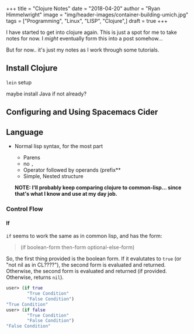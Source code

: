 +++
title  = "Clojure Notes"
date   = "2018-04-20"
author = "Ryan Himmelwright"
image  = "img/header-images/container-building-umich.jpg"
tags   = ["Programming", "Linux", "LISP", "Clojure",]
draft  = true
+++

I have started to get into clojure again. This is just a spot for me to take
notes for now. I *might* eventually form this into a post somehow...

But for now.. it's just my notes as I work through some tutorials.

## Install Clojure

`lein` setup

maybe install Java if not already?

## Configuring and Using Spacemacs Cider


## Language

- Normal lisp syntax, for the most part
  - Parens
  - no `,`
  - Operator followed by operands (prefix**
  - Simple, Nested structure
  
  **NOTE: I'll probably keep comparing clojure to common-lisp... since that's
  what I know and use at my day job.**
  
### Control Flow

#### If

`if` seems to work the same as in common lisp, and has the form:

>(if boolean-form
>    then-form
>    optional-else-form)

So, the first thing provided is the boolean form. If it evalutates to `true` (or
"not nil as in CL????"), the second form is evaluated and returned. Otherwise,
the second form is evaluated and returned (if provided. Otherwise, returns
`nil`).

```clojure
user> (if true
        "True Condition"
        "False Condition")
"True Condition"
user> (if false
        "True Condition"
        "False Condition")
"False Condition"
```
